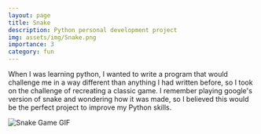 ```yaml
---
layout: page
title: Snake
description: Python personal development project
img: assets/img/Snake.png
importance: 3
category: fun
---
```


When I was learning python, I wanted to write a program that would challenge me in a way different than anything I had written before, so I took on the challenge of recreating a classic game. I remember playing google's version of snake and wondering how it was made, so I believed this would be the perfect project to improve my Python skills.

![Snake Game GIF](assets/img/Snake1.gif)

